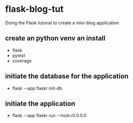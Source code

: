 # flask-blog-tut
Doing the Flask tutorial to create a mini-blog application

## create an python venv an install
- flask
- pytest
- coverage

## initiate the database for the application
- flask --app flaskr init-db

## initiate the application
- flask --app flaskr run --host=0.0.0.0